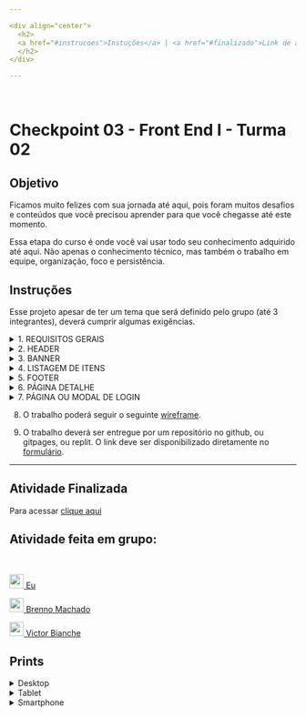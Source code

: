 ```yaml
---

<div align="center">
  <h2>
  <a href="#instrucoes">Instuções</a> | <a href="#finalizado">Link de acesso</a> | <a href="#grupo">Participantes</a> | <a href="#prints">Prints</a>
  </h2>
</div>

---
```


<br>

<h1>Checkpoint 03 - Front End I - Turma 02</h1>

<h2>Objetivo</h2>

<p>Ficamos muito felizes com sua jornada até aqui, pois foram muitos desafios e conteúdos que você precisou aprender para que você chegasse até este momento.
</p>

<p>Essa etapa do curso é onde você vai usar todo seu conhecimento adquirido até aqui. Não apenas o conhecimento técnico, mas também o trabalho em equipe, organização, foco e persistência. </p>

<h2 id="instrucoes">Instruções</h2>

<p> Esse projeto apesar de ter um tema que será definido pelo grupo (até 3 integrantes), deverá cumprir algumas exigências.</p>

<div>

<details>
  <summary> 1. REQUISITOS GERAIS</summary>

- [x] Todo o site deve estar responsivo.
- [x] O site deve ser feito com Bootstrap.
- [x] O site deve ter hover e transições
- [x] O site deve ter rolagem suave (scroll behavior-smooth).
- [x] O title deve variar de acordo com a página atual. Ex: Em um cenário hipotético de         filmes, na página do filme peter pan ficaria: DH Flix | Peter Pan.
- [x] Todas as páginas devem ter o mesmo header e footer.

</details>


<details>
<summary>2. HEADER</summary>

- [x] Header deve conter 4 itens além da logo (Home, itens, login e sobre nós). Cada item deve linkar com uma parte do site ou uma página externa
- [x] O header deverá sempre estar no topo da página. 

</details>
  
<details>
<summary>3. BANNER</summary>

- [x] A home deverá ter um banner e este deve ter o efeito parallax, (pesquise por background-attachment).
- [x] O banner tem de ter um botão e uma breve descrição do site.
- [x] O banner vai ocupar toda área da viewport (VH) do usuário. 

</details>
 
  
<details>
  <summary>4. LISTAGEM DE ITENS</summary>
  
- [x] A home terá uma listagem de itens. 
- [x] O link do header para os itens, devem levar para essa seção da página.
- [x] A listagem dos itens tem de ter um scale no hover, mas se quiser fazer outra animação, também pode.
- [x] Mínimo de itens para listagem é 6.
- [x] Os itens devem ter: título, foto, descrição e um botão que leva para a página de detalhe deste item.

</details>
  
<details> 
 <summary>5. FOOTER</summary>

- [x] No footer deve haver informações sobre a equipe e sobre contato. Bem como ano de desenvolvimento do trabalho.
 
</details>

   
<details>
<summary>6. PÁGINA DETALHE</summary>
   
- [X] Seu site tem de ter uma página de detalhes para cada item listado onde haverá uma explicação sobre o mesmo. No exemplo dos filmes, a página de um filme teria sua sinopse, link para o trailer e ficha técnica.
</details>
  
<details>
<summary>7. PÁGINA OU MODAL DE LOGIN</summary>
  
- [X] Formulário de login deverá ter uma logo, um campo de user e um campo de senha e um botão de submi

</details>
   
   
8. O trabalho poderá seguir o seguinte <a href="https://www.figma.com/file/hSgsjjoM7Mc88WVtQ5i9QV/Checkpoint-3"> wireframe</a>.

9. O trabalho deverá ser entregue por um repositório no github, ou gitpages, ou replit. O link deve ser disponibilizado diretamente no <a href="https://docs.google.com/forms/d/e/1FAIpQLScYajDrRe_IrsjYvrJ6Bd4eahI3iMDEOH-knhq2C_DxKkuqhA/viewform"> formulário</a>.

</div>

---

<h2 id="finalizado">Atividade Finalizada</h2>


<p>Para acessar <a href="https://checkpoint3-frontend.gabazevdo.repl.co/index.html" target="_blank">clique aqui </a></p>


<h2 id="grupo">Atividade feita em grupo:</h2>
  
  <br>
<p>
  <a href="https://github.com/gabazevdo"> <img src="https://avatars.githubusercontent.com/u/16105546?v=4" width="25" title="avatar"> Eu </a>
</p>
   
 
<p>
  <a href="https://github.com/brennomachado"> <img src="https://avatars.githubusercontent.com/u/3151658?v=4" width="25" title="avatar"> Brenno Machado </a>
</p>

  
<p>
  <a href="https://github.com/VictorBianche"> <img src="https://avatars.githubusercontent.com/u/92762000?v=4" width="25" title="avatar"> Victor Bianche </a>
</p>


</details>
  
<h2 id="prints">Prints</h2>

<details>
  <summary> Desktop </summary>
<h3> Home </h3>

![image](https://user-images.githubusercontent.com/16105546/145508481-9b7760b9-3f5c-4a0c-9249-0d2ca47206de.png)

<h3> Modal Login </h3>

![image](https://user-images.githubusercontent.com/16105546/145508514-5107b590-8999-497e-93c2-1a3d74343499.png)

<h3> Itens (filmes) </h3>

![image](https://user-images.githubusercontent.com/16105546/145508622-2361a822-0228-4f84-aa58-8581813051f5.png)
- - o botão 'ver mais' redireciona o filme escolhido para a página do Google Play Filmes.

<h3> Footer </h3>

![image](https://user-images.githubusercontent.com/16105546/145508794-03c509d3-60fb-45a5-9119-020b8a81a5ca.png)

<h3> Página Sobre </h3>

![image](https://user-images.githubusercontent.com/16105546/145508834-ccb2a131-d6b8-4c8a-bd39-721ddda49f9a.png)
 
![image](https://user-images.githubusercontent.com/16105546/145508851-22e300ff-9215-460b-84c9-99d9b6677af0.png)


</details>


<details>
  <summary> Tablet </summary>
  
  <h3> Home </h3>
  
  ![image](https://user-images.githubusercontent.com/16105546/145510819-82f21d94-72de-45fe-9258-1e47aa0ed316.png)

  <h3> Modal Login </h3>
  
  ![image](https://user-images.githubusercontent.com/16105546/145510870-8be113c1-7cd0-4515-a487-6b0a0b17e0c3.png)

  
  <h3> Cards </h3>
  
  ![image](https://user-images.githubusercontent.com/16105546/145510920-798c55b5-cdec-4f91-bddd-31a396a58ece.png)

  <h3> Sobre </h3>

  ![image](https://user-images.githubusercontent.com/16105546/145511013-dc6efe2e-78bf-4171-9176-89aa762db064.png)

  
</details>


<details>
  
  <summary> Smartphone </summary>
  
  <h3>Home</h3>
  
  ![image](https://user-images.githubusercontent.com/16105546/145511187-b3e44f1b-d41e-4581-a0bc-bb4ff454899c.png)

  <h3> Modal Login </h3>
  
  ![image](https://user-images.githubusercontent.com/16105546/145511228-220a272f-c954-40d5-8fef-65a2aa71651d.png)

  <h3> Cards </h3>
  
  ![image](https://user-images.githubusercontent.com/16105546/145511335-2355bf5f-520f-4a26-9d3a-49b5dd3b5c07.png)

  
  <h3>Footer</h3>

  ![image](https://user-images.githubusercontent.com/16105546/145511366-cb5e1557-3452-449e-a59d-c8d0f069c9a7.png)

  <h3> Sobre </h3>
  
  ![image](https://user-images.githubusercontent.com/16105546/145511421-ae72e046-6744-4368-8a47-45f7ef5d8a93.png)

  
  
</details>
  


